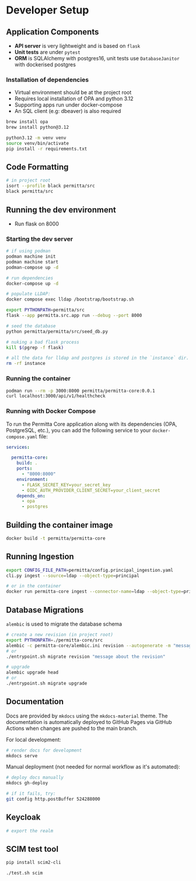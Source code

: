 # Developer Setup

## Application Components
* **API server** is very lightweight and is based on `flask`
* **Unit tests** are under `pytest`
* **ORM** is SQLAlchemy with postgres16, unit tests use `DatabaseJanitor` with dockerised postgres

### Installation of dependencies
* Virtual environment should be at the project root
* Requires local installation of OPA and python 3.12
* Supporting apps run under docker-compose
* An SQL client (e.g: dbeaver) is also required

```bash
brew install opa
brew install python@3.12

python3.12 -m venv venv
source venv/bin/activate
pip install -r requirements.txt

```

## Code Formatting
```bash
# in project root
isort --profile black permitta/src
black permitta/src
```
## Running the dev environment
* Run flask on 8000

### Starting the dev server
```bash
# if using podman
podman machine init
podman machine start
podman-compose up -d

# run dependencies
docker-compose up -d

# populate LLDAP:
docker compose exec lldap /bootstrap/bootstrap.sh

export PYTHONPATH=permitta/src
flask --app permitta.src.app run --debug --port 8000

# seed the database
python permitta/permitta/src/seed_db.py

# nuking a bad flask process
kill $(pgrep -f flask)

# all the data for lldap and postgres is stored in the `instance` dir. nuke it to reset the app
rm -rf instance
```

### Running the container
```bash
podman run --rm -p 3000:8000 permitta/permitta-core:0.0.1
curl localhost:3000/api/v1/healthcheck
```

### Running with Docker Compose
To run the Permitta Core application along with its dependencies (OPA, PostgreSQL, etc.), you can add the following service to your `docker-compose.yaml` file:

```yaml
services:

  permitta-core:
    build: .
    ports:
      - "8000:8000"
    environment:
      - FLASK_SECRET_KEY=your_secret_key
      - OIDC_AUTH_PROVIDER_CLIENT_SECRET=your_client_secret
    depends_on:
      - opa
      - postgres
```

## Building the container image
```bash
docker build -t permitta/permitta-core
```

## Running Ingestion
```bash
export CONFIG_FILE_PATH=permitta/config.principal_ingestion.yaml
cli.py ingest --source=ldap --object-type=principal

# or in the container
docker run permitta-core ingest --connector-name=ldap --object-type=principal
```

## Database Migrations
`alembic` is used to migrate the database schema

```bash
# create a new revision (in project root)
export PYTHONPATH=./permitta-core/src
alembic -c permitta-core/alembic.ini revision --autogenerate -m "message about the revision"
# or
./entrypoint.sh migrate revision "message about the revision"

# upgrade
alembic upgrade head
# or
./entrypoint.sh migrate upgrade
```

## Documentation
Docs are provided by `mkdocs` using the `mkdocs-material` theme.
The documentation is automatically deployed to GitHub Pages via GitHub Actions when changes are pushed to the main branch.

For local development:
```bash
# render docs for development
mkdocs serve
```

Manual deployment (not needed for normal workflow as it's automated):
```bash
# deploy docs manually
mkdocs gh-deploy

# if it fails, try:
git config http.postBuffer 524288000
```

## Keycloak
```bash
# export the realm

```

## SCIM test tool
```bash
pip install scim2-cli

./test.sh scim
```